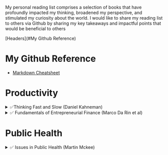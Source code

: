 My personal reading list comprises a selection of books that have profoundly impacted my thinking, broadened my perspective, and stimulated my curiosity about the world. I would like to share my reading list to others via Github by sharing my key takeaways and impactful points that would be beneficial to others

[Headers](#My Github Reference)

# My Github Reference
- [Markdown Cheatsheet](https://github.com/adam-p/markdown-here/wiki/Markdown-Cheatsheet)


# Productivity 

<details>
  <summary>✅Thinking Fast and Slow (Daniel Kahneman) </summary>
  
  - understanding the biases of intuition
  - people are prone to overestimate how much we understand about the world and to underestimate the role of chance in events 
  - Buy the book: [Thinking Fast and Slow (Daniel Kahneman)](https://www.amazon.co.uk/Thinking-Fast-Slow-Daniel-Kahneman/dp/0141033576)

</details>
<details>
  <summary> ✅ Fundamentals of Entrepreneurial Finance (Marco Da Rin et al) </summary>
  
  - How do investors pick winner? How do they finance growth
  - How do entrepreneurs manage to attract interest from investors?
  - A good corporate finance book help us to understand the world of investors, and an entrepreneurship book help to understand the world of entreprenurs.
  - Buy the book: [Fundamentals of Entrepreneurial Finance (Marco Da Rin et al)](https://amzn.eu/d/9GsWwwy)

</details>


</details>

# Public Health  
<details>
  <summary> ✅ Issues in Public Health (Martin Mckee) </summary>

  - new contemporary issues in public health: planetary health, commercial and social determinant of health, NCDs, ageing population
  - Understanding different perspectives to ensure inclusivity in health interventions 
  - Buy the book: [Issues in Public Health (Martin Mckee et al)](https://amzn.eu/d/9GsWwwy)
